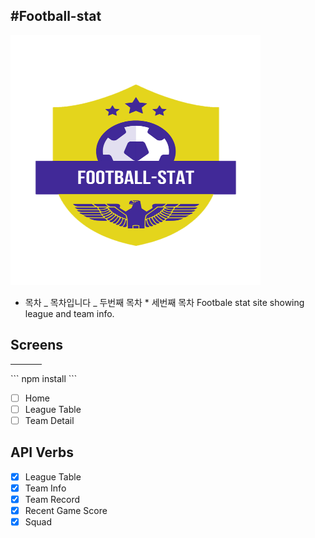 ## #Football-stat

<img src='./src/Images/logo1.png' width="400" height="400" margin="0 auto">

- 목차
  _ 목차입니다
  _ 두번째 목차 \* 세번째 목차
  Footbale stat site showing league and team info.

## Screens

<hr width="50" size="20"/>
```
npm install 
```

- [ ] Home
- [ ] League Table
- [ ] Team Detail

## API Verbs

- [x] League Table
- [x] Team Info
- [x] Team Record
- [x] Recent Game Score
- [x] Squad
